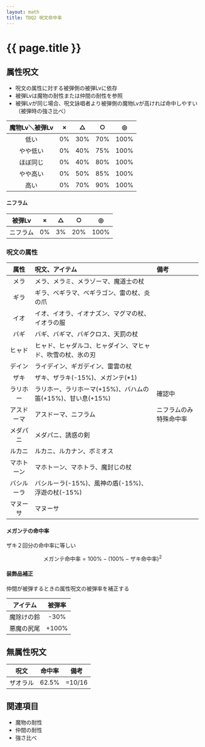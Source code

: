 ```yaml
---
layout: math
title: TDQ2 呪文命中率
---
```


# {{ page.title }}

## 属性呪文

* 呪文の属性に対する被弾側の被弾Lvに依存
* 被弾Lvは魔物の耐性または仲間の耐性を参照
* 被弾Lvが同じ場合、呪文詠唱者より被弾側の魔物Lvが高ければ命中しやすい（被弾時の強さ比べ）

| 魔物Lv＼被弾Lv | × | △ | ○ | ◎ |
|:------:|:--:|:--:|:--:|:--:|
| 低い | 0% | 30% | 70% | 100% |
| やや低い | 0% | 40% | 75% | 100% |
| ほぼ同じ | 0% | 40% | 80% | 100% |
| やや高い | 0% | 50% | 85% | 100% |
| 高い | 0% | 70% | 90% | 100% |

#### ニフラム

| 被弾Lv | × | △ | ○ | ◎ |
|:------:|:--:|:--:|:--:|:--:|
| ニフラム | 0% | 3% | 20% | 100% |

### 呪文の属性

| 属性 | 呪文、アイテム | 備考 |
|:----:|:---------------|:-----|
| メラ | メラ、メラミ、メラゾーマ、魔道士の杖 |
| ギラ | ギラ、ベギラマ、ベギラゴン、雷の杖、炎の爪 |
| イオ | イオ、イオラ、イオナズン、マグマの杖、イオラの服 |
| バギ | バギ、バギマ、バギクロス、天罰の杖 |
| ヒャド | ヒャド、ヒャダルコ、ヒャダイン、マヒャド、吹雪の杖、氷の刃 |
| デイン | ライデイン、ギガデイン、雷雲の杖 |
| ザキ | ザキ、ザラキ(-15%)、メガンテ(*1) |
| ラリホー | ラリホー、ラリホーマ(+15%)、バハムの笛(+15%)、甘い息(+15%) | 確認中
| アスドーマ | アスドーマ、ニフラム | ニフラムのみ特殊命中率
| メダパニ | メダパニ、誘惑の剣 |
| ルカニ | ルカニ、ルカナン、ボミオス |
| マホトーン | マホトーン、マホトラ、魔封じの杖 |
| バシルーラ | バシルーラ(-15%)、風神の盾(-15%)、浮遊の杖(-15%) |
| マヌーサ | マヌーサ |

#### メガンテの命中率

ザキ２回分の命中率に等しい

$$
\mathrm{メガンテ命中率} = 100\% - (100\% - \mathrm{ザキ命中率})^2
$$

#### 装飾品補正

仲間が被弾するときの属性呪文の被弾率を補正する

| アイテム | 被弾率 |
|:--------:|:------:|
| 魔除けの鈴 | -30% |
| 悪魔の尻尾 | +100% |


## 無属性呪文

| 呪文 | 命中率 | 備考 |
|:----:|:------:|:----:|
| ザオラル | 62.5% | =10/16 |


## 関連項目

* 魔物の耐性
* 仲間の耐性
* 強さ比べ

